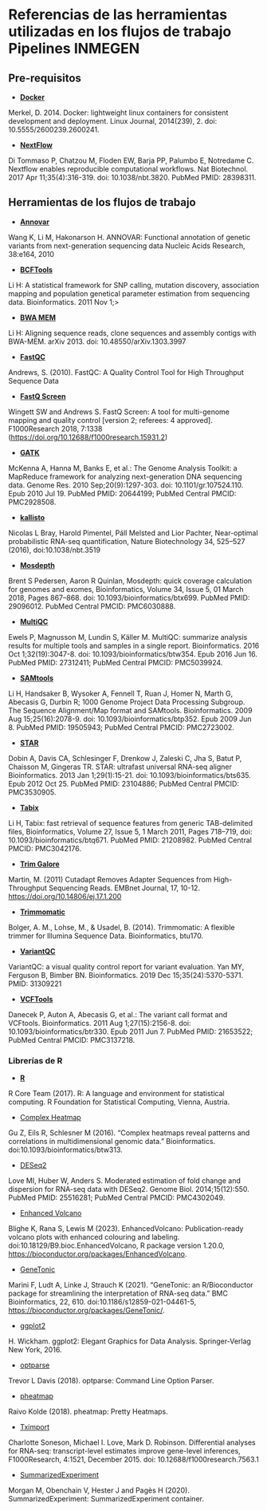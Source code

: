 # Referencias de las herramientas utilizadas en los flujos de trabajo Pipelines INMEGEN

## Pre-requisitos 

- **[Docker](https://dl.acm.org/doi/10.5555/2600239.2600241)**

Merkel, D. 2014. Docker: lightweight linux containers for consistent development and deployment. Linux Journal, 2014(239), 2. doi: 10.5555/2600239.2600241.

- **[NextFlow](https://pubmed.ncbi.nlm.nih.gov/28398311/)**

Di Tommaso P, Chatzou M, Floden EW, Barja PP, Palumbo E, Notredame C. Nextflow enables reproducible computational workflows. Nat Biotechnol. 2017 Apr 11;35(4):316-319. doi: 10.1038/nbt.3820. PubMed PMID: 28398311.

## Herramientas de los flujos de trabajo

- **[Annovar](https://pubmed.ncbi.nlm.nih.gov/20601685/)**

Wang K, Li M, Hakonarson H. ANNOVAR: Functional annotation of genetic variants from next-generation sequencing data Nucleic Acids Research, 38:e164, 2010

- **[BCFTools](https://pubmed.ncbi.nlm.nih.gov/21903627/)**

Li H: A statistical framework for SNP calling, mutation discovery, association mapping and population genetical parameter estimation from sequencing data. Bioinformatics. 2011 Nov 1;>

- **[BWA MEM](https://arxiv.org/abs/1303.3997v2)**

Li H: Aligning sequence reads, clone sequences and assembly contigs with BWA-MEM. arXiv 2013. doi: 10.48550/arXiv.1303.3997

- **[FastQC](https://www.bioinformatics.babraham.ac.uk/projects/fastqc/)**

Andrews, S. (2010). FastQC: A Quality Control Tool for High Throughput Sequence Data

- **[FastQ Screen](https://www.ncbi.nlm.nih.gov/pmc/articles/PMC6124377/)**

Wingett SW and Andrews S. FastQ Screen: A tool for multi-genome mapping and quality control [version 2; referees: 4 approved]. F1000Research 2018, 7:1338 (https://doi.org/10.12688/f1000research.15931.2)

- **[GATK](https://pubmed.ncbi.nlm.nih.gov/20644199/)**

McKenna A, Hanna M, Banks E, et al.: The Genome Analysis Toolkit: a MapReduce framework for analyzing next-generation DNA sequencing data. Genome Res. 2010 Sep;20(9):1297-303. doi: 10.1101/gr.107524.110. Epub 2010 Jul 19. PubMed PMID: 20644199; PubMed Central PMCID: PMC2928508.

- **[kallisto](https://pubmed.ncbi.nlm.nih.gov/27043002/)**

Nicolas L Bray, Harold Pimentel, Páll Melsted and Lior Pachter, Near-optimal probabilistic RNA-seq quantification, Nature Biotechnology 34, 525–527 (2016), doi:10.1038/nbt.3519

- **[Mosdepth](https://academic.oup.com/bioinformatics/article/34/5/867/4583630?login=false)**

Brent S Pedersen, Aaron R Quinlan, Mosdepth: quick coverage calculation for genomes and exomes, Bioinformatics, Volume 34, Issue 5, 01 March 2018, Pages 867–868. doi: 10.1093/bioinformatics/btx699. PubMed PMID: 29096012. PubMed Central PMCID: PMC6030888.

- **[MultiQC](https://pubmed.ncbi.nlm.nih.gov/27312411/)**

Ewels P, Magnusson M, Lundin S, Käller M. MultiQC: summarize analysis results for multiple tools and samples in a single report. Bioinformatics. 2016 Oct 1;32(19):3047-8. doi: 10.1093/bioinformatics/btw354. Epub 2016 Jun 16. PubMed PMID: 27312411; PubMed Central PMCID: PMC5039924.

- **[SAMtools](https://pubmed.ncbi.nlm.nih.gov/19505943/)**

Li H, Handsaker B, Wysoker A, Fennell T, Ruan J, Homer N, Marth G, Abecasis G, Durbin R; 1000 Genome Project Data Processing Subgroup. The Sequence Alignment/Map format and SAMtools. Bioinformatics. 2009 Aug 15;25(16):2078-9. doi: 10.1093/bioinformatics/btp352. Epub 2009 Jun 8. PubMed PMID: 19505943; PubMed Central PMCID: PMC2723002.

- **[STAR](https://pubmed.ncbi.nlm.nih.gov/23104886/)**

Dobin A, Davis CA, Schlesinger F, Drenkow J, Zaleski C, Jha S, Batut P, Chaisson M, Gingeras TR. STAR: ultrafast universal RNA-seq aligner Bioinformatics. 2013 Jan 1;29(1):15-21. doi: 10.1093/bioinformatics/bts635. Epub 2012 Oct 25. PubMed PMID: 23104886; PubMed Central PMCID: PMC3530905.

- **[Tabix](https://academic.oup.com/bioinformatics/article/27/5/718/262743?login=false)**

Li H, Tabix: fast retrieval of sequence features from generic TAB-delimited files, Bioinformatics, Volume 27, Issue 5, 1 March 2011, Pages 718–719, doi: 10.1093/bioinformatics/btq671. PubMed PMID: 21208982. PubMed Central PMCID: PMC3042176.

- **[Trim Galore](https://www.bioinformatics.babraham.ac.uk/projects/trim_galore/)**

Martin, M. (2011) Cutadapt Removes Adapter Sequences from High-Throughput Sequencing Reads. EMBnet Journal, 17, 10-12. https://doi.org/10.14806/ej.17.1.200

- **[Trimmomatic](https://www.ncbi.nlm.nih.gov/pmc/articles/PMC4103590/)**

Bolger, A. M., Lohse, M., & Usadel, B. (2014). Trimmomatic: A flexible trimmer for Illumina Sequence Data. Bioinformatics, btu170.

- **[VariantQC](https://bimberlab.github.io/DISCVRSeq/toolDoc/com_github_discvrseq_walkers_variantqc_VariantQC.html)**

VariantQC: a visual quality control report for variant evaluation. Yan MY, Ferguson B, Bimber BN. Bioinformatics. 2019 Dec 15;35(24):5370-5371. PMID: 31309221

- **[VCFTools](https://pubmed.ncbi.nlm.nih.gov/21653522/)**

Danecek P, Auton A, Abecasis G, et al.: The variant call format and VCFtools. Bioinformatics. 2011 Aug 1;27(15):2156-8. doi: 10.1093/bioinformatics/btr330. Epub 2011 Jun 7. PubMed PMID: 21653522; PubMed Central PMCID: PMC3137218.

### Librerías de R

- **[R](https://www.r-project.org/)**

R Core Team (2017). R: A language and environment for statistical computing. R Foundation for Statistical Computing, Vienna, Austria.

- [Complex Heatmap](https://bioconductor.org/packages/release/bioc/html/ComplexHeatmap.html)

Gu Z, Eils R, Schlesner M (2016). “Complex heatmaps reveal patterns and correlations in multidimensional genomic data.” Bioinformatics. doi:10.1093/bioinformatics/btw313.

- [DESeq2](https://pubmed.ncbi.nlm.nih.gov/25516281/)

Love MI, Huber W, Anders S. Moderated estimation of fold change and dispersion for RNA-seq data with DESeq2. Genome Biol. 2014;15(12):550. PubMed PMID: 25516281; PubMed Central PMCID: PMC4302049.

- [Enhanced Volcano](https://bioconductor.org/packages/release/bioc/html/EnhancedVolcano.html)

Blighe K, Rana S, Lewis M (2023). EnhancedVolcano: Publication-ready volcano plots with enhanced colouring and labeling. doi:10.18129/B9.bioc.EnhancedVolcano, R package version 1.20.0, https://bioconductor.org/packages/EnhancedVolcano.

- [GeneTonic](https://bmcbioinformatics.biomedcentral.com/articles/10.1186/s12859-021-04461-5)

Marini F, Ludt A, Linke J, Strauch K (2021). “GeneTonic: an R/Bioconductor package for streamlining the interpretation of RNA-seq data.” BMC Bioinformatics, 22, 610. doi:10.1186/s12859-021-04461-5, https://bioconductor.org/packages/GeneTonic/.

- [ggplot2](https://cran.r-project.org/web/packages/ggplot2/index.html)

H. Wickham. ggplot2: Elegant Graphics for Data Analysis. Springer-Verlag New York, 2016.

- [optparse](https://cran.r-project.org/web/packages/optparse/index.html)

Trevor L Davis (2018). optparse: Command Line Option Parser.

- [pheatmap](https://cran.r-project.org/web/packages/pheatmap/index.html)

Raivo Kolde (2018). pheatmap: Pretty Heatmaps.

- [Tximport](https://f1000research.com/articles/4-1521)

Charlotte Soneson, Michael I. Love, Mark D. Robinson. Differential analyses for RNA-seq: transcript-level estimates improve gene-level inferences, F1000Research, 4:1521, December 2015. doi: 10.12688/f1000research.7563.1

- [SummarizedExperiment](https://bioconductor.org/packages/release/bioc/html/SummarizedExperiment.html)

Morgan M, Obenchain V, Hester J and Pagès H (2020). SummarizedExperiment: SummarizedExperiment container.
